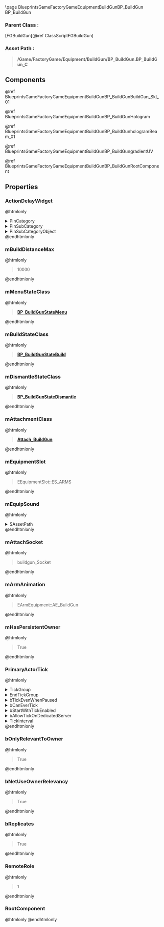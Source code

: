 \page BlueprintsGameFactoryGameEquipmentBuildGunBP_BuildGun BP_BuildGun
### Parent Class :
[FGBuildGun](@ref ClassScriptFGBuildGun)
### Asset Path :
<b><blockquote>/Game/FactoryGame/Equipment/BuildGun/BP_BuildGun.BP_BuildGun_C</blockquote></b>
## Components

@ref BlueprintsGameFactoryGameEquipmentBuildGunBP_BuildGunBuildGun_Skl_01

@ref BlueprintsGameFactoryGameEquipmentBuildGunBP_BuildGunHologram

@ref BlueprintsGameFactoryGameEquipmentBuildGunBP_BuildGunhologramBeam_01

@ref BlueprintsGameFactoryGameEquipmentBuildGunBP_BuildGungradientUV

@ref BlueprintsGameFactoryGameEquipmentBuildGunBP_BuildGunRootComponent

## Properties

### ActionDelayWidget
@htmlonly
<details>
 <summary>PinCategory</summary>
<blockquote>Object</blockquote>
</details>
<details>
 <summary>PinSubCategory</summary>
<blockquote>Object</blockquote>
</details>
<details>
 <summary>PinSubCategoryObject</summary>
<b><a href="_blueprints_game_factory_game_interface_u_i_in_game_widget__build_gun_delay.html"><blockquote>Widget_BuildGunDelay</blockquote></a></b>
</details>
@endhtmlonly

### mBuildDistanceMax
@htmlonly
<blockquote>10000</blockquote>
@endhtmlonly

### mMenuStateClass
@htmlonly
<b><a href="_blueprints_game_factory_game_equipment_build_gun_b_p__build_gun_state_menu.html"><blockquote>BP_BuildGunStateMenu</blockquote></a></b>
@endhtmlonly

### mBuildStateClass
@htmlonly
<b><a href="_blueprints_game_factory_game_equipment_build_gun_b_p__build_gun_state_build.html"><blockquote>BP_BuildGunStateBuild</blockquote></a></b>
@endhtmlonly

### mDismantleStateClass
@htmlonly
<b><a href="_blueprints_game_factory_game_equipment_build_gun_b_p__build_gun_state_dismantle.html"><blockquote>BP_BuildGunStateDismantle</blockquote></a></b>
@endhtmlonly

### mAttachmentClass
@htmlonly
<b><a href="_blueprints_game_factory_game_equipment_build_gun_attach__build_gun.html"><blockquote>Attach_BuildGun</blockquote></a></b>
@endhtmlonly

### mEquipmentSlot
@htmlonly
<blockquote>EEquipmentSlot::ES_ARMS</blockquote>
@endhtmlonly

### mEquipSound
@htmlonly
<details>
 <summary>$AssetPath</summary>
<b><a href="_blueprints_game_factory_game_character_player_audio_s_b__character_essentials_play__p__resource_pick_up.html"><blockquote>Play_P_ResourcePickUp</blockquote></a></b>
</details>
@endhtmlonly

### mAttachSocket
@htmlonly
<blockquote>buildgun_Socket</blockquote>
@endhtmlonly

### mArmAnimation
@htmlonly
<blockquote>EArmEquipment::AE_BuildGun</blockquote>
@endhtmlonly

### mHasPersistentOwner
@htmlonly
<blockquote>True</blockquote>
@endhtmlonly

### PrimaryActorTick
@htmlonly
<details>
 <summary>TickGroup</summary>
<blockquote>0</blockquote>
</details>
<details>
 <summary>EndTickGroup</summary>
<blockquote>0</blockquote>
</details>
<details>
 <summary>bTickEvenWhenPaused</summary>
<blockquote>False</blockquote>
</details>
<details>
 <summary>bCanEverTick</summary>
<blockquote>True</blockquote>
</details>
<details>
 <summary>bStartWithTickEnabled</summary>
<blockquote>False</blockquote>
</details>
<details>
 <summary>bAllowTickOnDedicatedServer</summary>
<blockquote>True</blockquote>
</details>
<details>
 <summary>TickInterval</summary>
<blockquote>0</blockquote>
</details>
@endhtmlonly

### bOnlyRelevantToOwner
@htmlonly
<blockquote>True</blockquote>
@endhtmlonly

### bNetUseOwnerRelevancy
@htmlonly
<blockquote>True</blockquote>
@endhtmlonly

### bReplicates
@htmlonly
<blockquote>True</blockquote>
@endhtmlonly

### RemoteRole
@htmlonly
<blockquote>1</blockquote>
@endhtmlonly

### RootComponent
@htmlonly
@endhtmlonly

